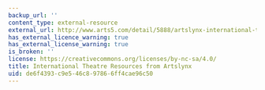 ```yaml
---
backup_url: ''
content_type: external-resource
external_url: http://www.arts5.com/detail/5888/artslynx-international-theatre-resources.html
has_external_licence_warning: true
has_external_license_warning: true
is_broken: ''
license: https://creativecommons.org/licenses/by-nc-sa/4.0/
title: International Theatre Resources from Artslynx
uid: de6f4393-c9e5-46c8-9786-6ff4cae96c50
---
```

